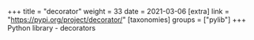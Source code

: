 +++
title = "decorator"
weight = 33
date = 2021-03-06
[extra]
link = "https://pypi.org/project/decorator/"
[taxonomies]
groups = ["pylib"]
+++
Python library - decorators

